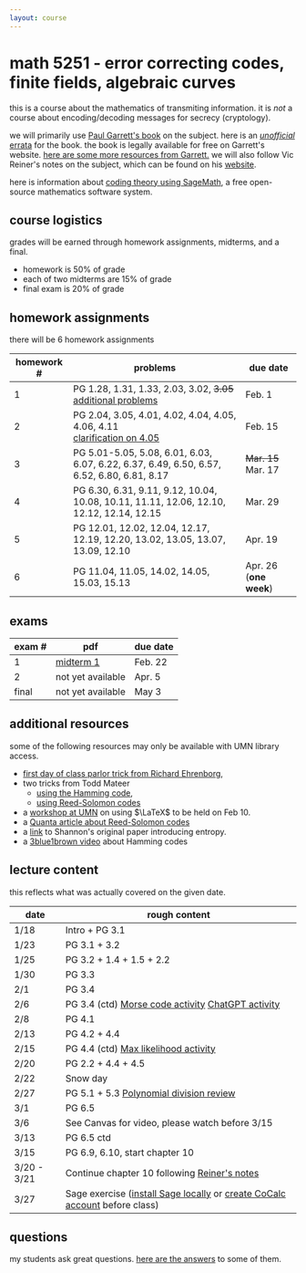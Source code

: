 ```yaml
---
layout: course
---
```


# math 5251 - error correcting codes, finite fields, algebraic curves

this is a course about the mathematics of transmiting information.
it is *not* a course about encoding/decoding messages for secrecy (cryptology).

we will primarily use [Paul Garrett's book](https://www-users.cse.umn.edu/~garrett/coding/CodingNotes.pdf) on the subject.
here is an [*unofficial* errata](https://trevorkarn.github.io/assets/5251/pgerrata.pdf) for the book.
the book is legally available for free on Garrett's website. [here are some more resources from Garrett.](https://www-users.cse.umn.edu/~garrett/coding/)
we will also follow Vic Reiner's notes on the subject, which can be found on his
[website](https://www-users.cse.umn.edu/~reiner/Classes/5251_Fall2021_syllabus.html). 

here is information about [coding theory using SageMath](https://doc.sagemath.org/html/en/reference/coding/index.html), a free open-source mathematics software system.

## course logistics

grades will be earned through homework assignments, midterms, and a final.

- homework is 50% of grade
- each of two midterms are 15% of grade
- final exam is 20% of grade

## homework assignments

there will be 6 homework assignments

| homework #      | problems                                     | due date |
| --------------- | -------------------------------------------- | -------- |
| 1               | PG 1.28, 1.31, 1.33, 2.03, 3.02, ~~3.05~~ <br>[additional problems](https://trevorkarn.github.io/assets/5251/hwk1-extra-prob.pdf)  | Feb. 1   |
| 2               | PG 2.04, 3.05, 4.01, 4.02, 4.04, 4.05, 4.06, 4.11 <br>[clarification on 4.05](/assets/5251/hwk2.pdf)| Feb. 15  |
| 3               | PG 5.01-5.05, 5.08, 6.01, 6.03, 6.07, 6.22, 6.37, 6.49, 6.50, 6.57, 6.52, 6.80, 6.81, 8.17 | ~~Mar. 15~~ Mar. 17|
| 4               | PG 6.30, 6.31, 9.11, 9.12, 10.04, 10.08, 10.11, 11.11, 12.06, 12.10, 12.12, 12.14, 12.15 | Mar. 29 |
| 5               | PG 12.01, 12.02, 12.04, 12.17, 12.19, 12.20, 13.02, 13.05, 13.07, 13.09, 12.10 | Apr. 19  |
| 6               | PG 11.04, 11.05, 14.02, 14.05, 15.03, 15.13 | Apr. 26 (**one week**) |

## exams

| exam #       | pdf                | due date |
| --------------- | -----------------  | -------  |
| 1               | [midterm 1](/assets/5251/mt1.pdf)  | Feb. 22  |
| 2               | not yet available  | Apr. 5  |
| final           | not yet available  | May  3  |

## additional resources

some of the following resources may only be available with UMN library access.

- [first day of class parlor trick from Richard Ehrenborg](https://www.ms.uky.edu/~jrge/Papers/Hamming.pdf), 
- two tricks from Todd Mateer
    * [using the Hamming code](https://www.tandfonline.com/doi/abs/10.4169/mathhorizons.21.2.9), 
    * [using Reed-Solomon codes](https://www-jstor-org.ezp1.lib.umn.edu/stable/10.4169/math.mag.87.2.125?searchText=Math+Horizons,+special+issue+on+Codes,+Cryptography+and+National+Security,)
- a [workshop at UMN](https://www.eventbrite.com/e/software-carpentry-introduction-to-latex-umn-tickets-495379682967) on using $\LaTeX$ to be held on Feb 10.
- a [Quanta article about Reed-Solomon codes](https://www.quantamagazine.org/the-basic-algebra-behind-secret-codes-and-space-communication-20230123/)
- a [link](https://people.math.harvard.edu/~ctm/home/text/others/shannon/entropy/entropy.pdf) to Shannon's original paper introducing entropy. 
- a [3blue1brown video](https://www.youtube.com/watch?v=X8jsijhllIA) about Hamming codes

## lecture content

this reflects what was actually covered on the given date. 

| date  | rough content          |
| ----- | ------------           |
| 1/18  | Intro + PG 3.1         |
| 1/23  | PG 3.1 + 3.2           |
| 1/25  | PG 3.2 + 1.4 + 1.5 + 2.2    |
| 1/30  | PG 3.3                 |
| 2/1   | PG 3.4            |
| 2/6   | PG 3.4 (ctd)  [Morse code activity](/assets/5251/morse.pdf) [ChatGPT activity](/assets/5251/gpt.pdf)|
| 2/8   | PG 4.1        |
| 2/13  | PG 4.2 + 4.4        |
| 2/15  | PG 4.4 (ctd) [Max likelihood activity](/assets/5251/max-likelihood.pdf)     |
| 2/20  | PG 2.2 + 4.4 + 4.5 |
| 2/22  | Snow day |
| 2/27  | PG 5.1 + 5.3 [Polynomial division review](https://www.mathsisfun.com/algebra/polynomials-division-long.html) |
| 3/1   | PG 6.5 |
| 3/6   | See Canvas for video, please watch before 3/15 |
| 3/13  | PG 6.5 ctd |
| 3/15  | PG 6.9, 6.10, start chapter 10   |
| 3/20 - 3/21 | Continue chapter 10 following [Reiner's notes](https://www-users.cse.umn.edu/~reiner/Classes/Math5251_10_PolynomialsEulerFermat.pdf)|
| 3/27  | Sage exercise ([install Sage locally](https://doc.sagemath.org/html/en/installation/) or [create CoCalc account](https://cocalc.com/auth/sign-up) before class) |

## questions

my students ask great questions. [here are the answers](/assets/5251/answers.pdf) to some of them.
